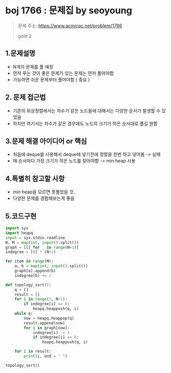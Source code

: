 # boj 1766 : 문제집 by seoyoung
> 문제 주소: https://www.acmicpc.net/problem/1766
>
> gold 2

## 1.문제설명
- N개의 문제를 풀 예정
- 먼저 푸는 것이 좋은 문제가 있는 문제는 먼저 풀어야함
- 가능하면 쉬운 문제부터 풀어야함 ( 중요 )
## 2. 문제 접근법 
- 기존의 위상정렬에서는 차수가 같은 노드들에 대해서는 다양한 순서가 발생할 수 있었음
- 하지만 여기서는 차수가 같은 경우에도 노드의 크기가 작은 순서대로 풀길 원함
## 3.문제 해결 아이디어 or 핵심
- 처음에 deque를 사용해서 deque에 넣기전에 정렬을 한번 하고 넣어봄 -> 실패
- 매 순서마다 가장 크기가 작은 노드를 찾아야함 -> min heap 사용
## 4.특별히 참고할 사항
- min heap을 모르면 못풀었을 것..
- 다양한 문제를 경험해보는게 좋음

## 5.코드구현
``` python
import sys
import heapq
input = sys.stdin.readline
N, M = map(int, input().split())
graph = [[] for _ in range(N+1)]
indegree = [0] * (N+1)

for item in range(M):
    a, b = map(int, input().split())
    graph[a].append(b)
    indegree[b] += 1

def topology_sort():
    q = []
    result = []
    for i in range(1, N+1):
        if indegree[i] == 0:
            heapq.heappush(q, i)
    while q:
        now = heapq.heappop(q)
        result.append(now)
        for i in graph[now]:
            indegree[i] -= 1
            if indegree[i] == 0:
                heapq.heappush(q, i)

    for i in result:
        print(i, end = " ")

topology_sort()

```
